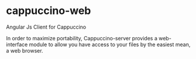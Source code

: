 # cappuccino-web

Angular Js Client for Cappuccino

In order to maximize portability, Cappuccino-server provides a web-interface module to allow you have access to your files by the easiest mean, a web browser.
